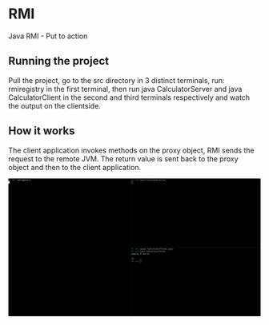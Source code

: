 # RMI
Java RMI - Put to action

## Running the project

Pull the project, go to the src directory in 3 distinct terminals, run: rmiregistry in the first terminal, then run java CalculatorServer and java CalculatorClient in the second and third terminals respectively and watch the output on the clientside.

## How it works

The client application invokes methods on the proxy object, RMI sends the request to the remote JVM. The return value is sent back to the proxy object and then to the client application.

![output](https://github.com/said-usj/RMI/blob/master/assets/terminal.png?raw=true)
